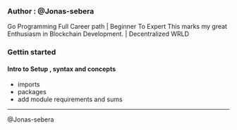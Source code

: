 ### Author : @Jonas-sebera

Go Programming Full Career path | Beginner To Expert
This marks my great Enthusiasm in Blockchain Development. | Decentralized WRLD 



### Gettin started

#### Intro to Setup , syntax and concepts
 - imports
 - packages
 - add module requirements and sums


<hr>

@Jonas-sebera
